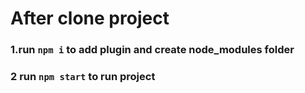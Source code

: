 # After clone project 

### 1.run `npm i` to add plugin and create node_modules folder
### 2 run `npm start` to run project


